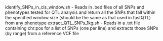 identify_SNPs_in_cis_window.sh - Reads in .bed files of all SNPs and phenotypes tested for QTL analysis and return all the SNPs that fall within the specified window size (should be the same as that used in fastQTL) from any phenotype
extract_QTL_SNPs_1kg.sh - Reads in a .txt file containing chr:pos for a list of SNPs (one per line) and extracts those SNPs (by range) from a reference VCF file 
